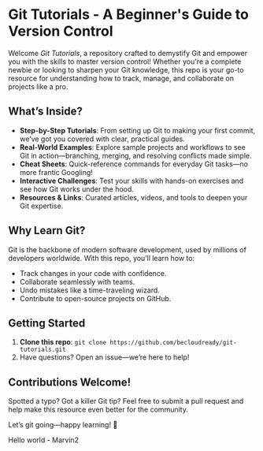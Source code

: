 
# Git Tutorials - A Beginner's Guide to Version Control

Welcome *Git Tutorials*, a repository crafted to demystify Git and empower you with the skills to master version control! Whether you're a complete newbie or looking to sharpen your Git knowledge, this repo is your go-to resource for understanding how to track, manage, and collaborate on projects like a pro.

## What’s Inside?
- **Step-by-Step Tutorials**: From setting up Git to making your first commit, we’ve got you covered with clear, practical guides.
- **Real-World Examples**: Explore sample projects and workflows to see Git in action—branching, merging, and resolving conflicts made simple.
- **Cheat Sheets**: Quick-reference commands for everyday Git tasks—no more frantic Googling!
- **Interactive Challenges**: Test your skills with hands-on exercises and see how Git works under the hood.
- **Resources & Links**: Curated articles, videos, and tools to deepen your Git expertise.

## Why Learn Git?
Git is the backbone of modern software development, used by millions of developers worldwide. With this repo, you’ll learn how to:
- Track changes in your code with confidence.
- Collaborate seamlessly with teams.
- Undo mistakes like a time-traveling wizard.
- Contribute to open-source projects on GitHub.

## Getting Started
1. **Clone this repo**: `git clone https://github.com/becloudready/git-tutorials.git`
2. Have questions? Open an issue—we’re here to help!

## Contributions Welcome!
Spotted a typo? Got a killer Git tip? Feel free to submit a pull request and help make this resource even better for the community.

Let’s git going—happy learning! 🚀

Hello world - Marvin2
